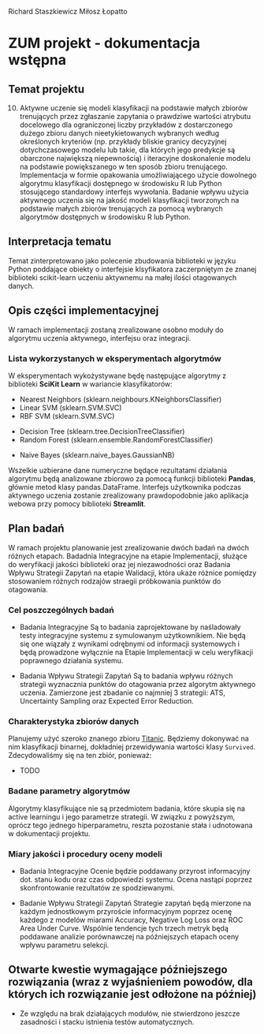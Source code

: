 Richard Staszkiewicz
Miłosz Łopatto

# ZUM projekt - dokumentacja wstępna

## Temat projektu
10. Aktywne uczenie się modeli klasyfikacji na podstawie małych zbiorów trenujących przez zgłaszanie zapytania o prawdziwe wartości atrybutu docelowego dla ograniczonej liczby przykładów z dostarczonego dużego zbioru danych nieetykietowanych wybranych według określonych kryteriów (np. przykłady bliskie granicy decyzyjnej dotychczasowego modelu lub takie, dla których jego predykcje są obarczone największą niepewnością) i iteracyjne doskonalenie modelu na podstawie powiększanego w ten sposób zbioru trenującego. Implementacja w formie opakowania umożliwiającego użycie dowolnego algorytmu klasyfikacji dostępnego w środowisku R lub Python stosującego standardowy interfejs wywołania. Badanie wpływu użycia aktywnego uczenia się na jakość modeli klasyfikacji tworzonych na podstawie małych zbiorów trenujących za pomocą wybranych algorytmów dostępnych w środowisku R lub Python.

## Interpretacja tematu
Temat zinterpretowano jako polecenie zbudowania biblioteki w języku Python poddające obiekty o interfejsie klsyfikatora zaczerpniętym ze znanej biblioteki scikit-learn uczeniu aktywnemu na małej ilości otagowanych danych.

## Opis części implementacyjnej
W ramach implementacji zostaną zrealizowane osobno moduły do algorytmu uczenia aktywnego, interfejsu oraz integracji.

### Lista wykorzystanych w eksperymentach algorytmów
<!---
(https://scikit-learn.org/stable/auto_examples/classification/plot_classifier_comparison.html)
--->
W eksperymentach wykożystywane będę następujące algorytmy z biblioteki **SciKit Learn** w wariancie klasyfikatorów:
- Nearest Neighbors (sklearn.neighbours.KNeighborsClassifier)
- Linear SVM (sklearn.SVM.SVC)
- RBF SVM (sklearn.SVM.SVC)
<!-- - Gaussian Process (sklearn.gaussian_process.GaussianProcessClassifier) -->
- Decision Tree (sklearn.tree.DecisionTreeClassifier)
- Random Forest (sklearn.ensemble.RandomForestClassifier)
<!-- - AdaBoost (sklearn.ensemble.AdaBoostClassifier) -->
- Naive Bayes (sklearn.naive_bayes.GaussianNB)
<!-- - QDA (sklearn.discriminant_analysis.QuadraticDiscriminantAnalysis) -->
Wszelkie uzbierane dane numeryczne będące rezultatami działania algorytmu będą analizowane zbiorowo za pomocą funkcji biblioteki **Pandas**, głównie metod klasy pandas.DataFrame.
Interfejs użytkownika podczas aktywnego uczenia zostanie zrealizowany prawdopodobnie jako aplikacja webowa przy pomocy biblioteki **Streamlit**.

## Plan badań
W ramach projektu planowanie jest zrealizowanie dwóch badań na dwóch różnych etapach. Badadnia Integracyjne na etapie Implementacji, służące do weryfikacji jakości biblioteki oraz jej niezawodności oraz Badania Wpływu Strategii Zapytań na etapie Walidacji, która ukaże różnice pomiędzy stosowaniem różnych rodzajów straegii próbkowania punktów do otagowania.

### Cel poszczególnych badań
- Badania Integracyjne
Są to badania zaprojektowane by naśladowały testy integracyjne systemu z symulowanym użytkownikiem. Nie będą się one wiązały z wynikami odrębnymi od informacji systemowych i będą prowadzone wyłącznie na Etapie Implementacji w celu weryfikacji poprawnego działania systemu.

- Badania Wpływu Strategii Zapytań
Są to badania wpływu różnych strategii wyznacznia punktów do otagowania przez algorytm aktywnego uczenia. Zamierzone jest zbadanie co najmniej 3 strategii: ATS, Uncertainty Sampling oraz Expected Error Reduction.

### Charakterystyka zbiorów danych
Planujemy użyć szeroko znanego zbioru [Titanic](https://www.kaggle.com/datasets/brendan45774/test-file). Będziemy dokonywać na nim klasyfikacji binarnej, dokładniej przewidywania wartości klasy `Survived`.
Zdecydowaliśmy się na ten zbiór, ponieważ:
- TODO

### Badane parametry algorytmów
Algorytmy klasyfikujące nie są przedmiotem badania, które skupia się na active learningu i jego parametrze strategii. W związku z powyższym, oprócz tego jednego hiperparametru, reszta pozostanie stała i udnotowana w dokumentacji projektu.

### Miary jakości i procedury oceny modeli
- Badania Integracyjne
Ocenie będzie poddawany przyrost informacyjny dot. stanu kodu oraz czas odpowiedzi systemu. Ocena nastąpi poprzez skonfrontowanie rezultatów ze spodziewanymi.


- Badanie Wpływu Strategii Zapytań
Strategie zapytań będą mierzone na każdym jednostkowym przyroście informacyjnym poprzez ocenę każdego z modelów miarami Accuracy, Negative Log Loss oraz ROC Area Under Curve. Wspólnie tendencje tych trzech metryk będą poddawane analizie porównawczej na późniejszych etapach oceny wpływu parametru selekcji.

## Otwarte kwestie wymagające późniejszego rozwiązania (wraz z wyjaśnieniem powodów, dla których ich rozwiązanie jest odłożone na później)
- Ze względu na brak działających modułów, nie stwierdzono jeszcze zasadności i stacku istnienia testów automatycznych.
